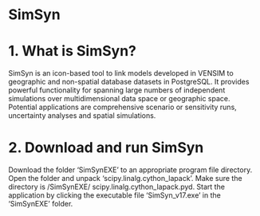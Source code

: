 # SimSyn

# 1. What is SimSyn?

SimSyn is an icon-based tool to link models developed in VENSIM to geographic and non-spatial database datasets in PostgreSQL. It provides powerful functionality for spanning large numbers of independent simulations over multidimensional data space or geographic space. Potential applications are comprehensive scenario or sensitivity runs, uncertainty analyses and spatial simulations.

# 2. Download and run SimSyn

Download the folder ‘SimSynEXE’ to an appropriate program file directory. Open the folder and unpack ‘scipy.linalg.cython_lapack’. Make sure the directory is /SimSynEXE/ scipy.linalg.cython_lapack.pyd. Start the application by clicking the executable file ‘SimSyn_v17.exe’ in the ‘SimSynEXE’ folder.
